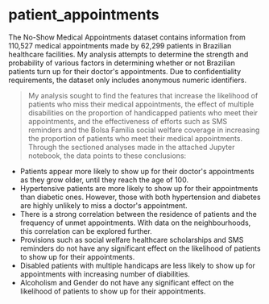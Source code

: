 # patient_appointments
The No-Show Medical Appointments dataset contains information from 110,527 medical appointments made by 62,299 patients in Brazilian healthcare facilities. My analysis attempts to determine the strength and probability of various factors in determining whether or not Brazilian patients turn up for their doctor's appointments. 
Due to confidentiality requirements, the dataset only includes anonymous numeric identifiers.

> My analysis sought to find the features that increase the likelihood of patients who miss their medical appointments, the effect of multiple disabilities on the proportion of handicapped patients who meet their appointments, and the effectiveness of efforts such as SMS reminders and the Bolsa Familia social welfare coverage in increasing the proportion of patients who meet their medical appointments. Through the sectioned analyses made in the attached Jupyter notebook, the data points to these conclusions:

* Patients appear more likely to show up for their doctor's appointments as they grow older, until they reach the age of 100.
* Hypertensive patients are more likely to show up for their appointments than diabetic ones. However, those with both hypertension and diabetes are highly unlikely to miss a doctor's appointment.
* There is a strong correlation between the residence of patients and the frequency of unmet appointments. With data on the neighbourhoods, this correlation can be explored further.
* Provisions such as social welfare healthcare scholarships and SMS reminders do not have any significant effect on the likelihood of patients to show up for their appointments.
* Disabled patients with multiple handicaps are less likely to show up for appointments with increasing number of diabilities.
* Alcoholism and Gender do not have any significant effect on the likelihood of patients to show up for their appointments.
